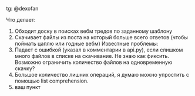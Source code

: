 tg: @dexofan

Что делает:
1) Обходит доску в поисках вебм тредов по заданному шаблону
2) Скачивает файлы из поста на который больше всего ответов (чтобы поймать цаплю или годные вебм)
Известные проблемы:
1) Падает с ошибкой (указал в комментарии в api.py), если слишком много файлов в списке на скачивание. Не знаю как фиксить. Возможно ограничить количество файлов на одновременную скачку?
2) Большое количество лишних операций, я думаю можно упростить с помощью list comprehension.
3) ваш пункт

